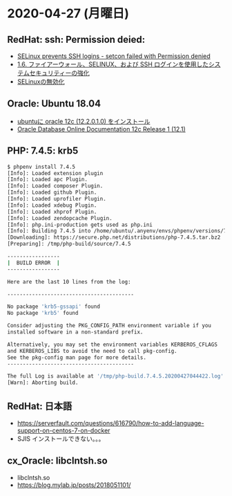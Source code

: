 # 2020-04-27 (月曜日)

## RedHat: ssh: Permission deied:

- [SELinux prevents SSH logins - setcon failed with Permission denied ](https://access.redhat.com/solutions/4039781)
- [1.6. ファイアーウォール、SELINUX、および SSH ログインを使用したシステムセキュリティーの強化](https://access.redhat.com/documentation/ja-jp/red_hat_enterprise_linux/7/html/system_administrators_guide/sec-security)
- [SELinuxの無効化](https://qiita.com/hanaita0102/items/5d3675e4dc1530b255ba)

## Oracle: Ubuntu 18.04

- [ubuntuに oracle 12c (12.2.0.1.0) をインストール](https://jinsei-kouhan.blogspot.com/2017/03/ubuntuoracle12c122010.html)
- [Oracle Database Online Documentation 12c Release 1 (12.1)](https://docs.oracle.com/database/121/nav/portal_11.htm)

## PHP: 7.4.5: krb5

~~~bash
$ phpenv install 7.4.5
[Info]: Loaded extension plugin
[Info]: Loaded apc Plugin.
[Info]: Loaded composer Plugin.
[Info]: Loaded github Plugin.
[Info]: Loaded uprofiler Plugin.
[Info]: Loaded xdebug Plugin.
[Info]: Loaded xhprof Plugin.
[Info]: Loaded zendopcache Plugin.
[Info]: php.ini-production gets used as php.ini
[Info]: Building 7.4.5 into /home/ubuntu/.anyenv/envs/phpenv/versions/7.4.5
[Downloading]: https://secure.php.net/distributions/php-7.4.5.tar.bz2
[Preparing]: /tmp/php-build/source/7.4.5

-----------------
|  BUILD ERROR  |
-----------------

Here are the last 10 lines from the log:

-----------------------------------------

No package 'krb5-gssapi' found
No package 'krb5' found

Consider adjusting the PKG_CONFIG_PATH environment variable if you
installed software in a non-standard prefix.

Alternatively, you may set the environment variables KERBEROS_CFLAGS
and KERBEROS_LIBS to avoid the need to call pkg-config.
See the pkg-config man page for more details.
-----------------------------------------

The full Log is available at '/tmp/php-build.7.4.5.20200427044422.log'.
[Warn]: Aborting build.
~~~


## RedHat: 日本語

- https://serverfault.com/questions/616790/how-to-add-language-support-on-centos-7-on-docker
- SJIS インストールできない。。。


## cx_Oracle: libclntsh.so 

- libclntsh.so
- https://blog.mylab.jp/posts/2018051101/
